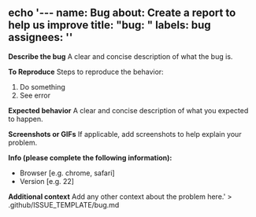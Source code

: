 echo '---
name: Bug
about: Create a report to help us improve
title: "bug: "
labels: bug
assignees: ''
---

**Describe the bug**
A clear and concise description of what the bug is.

**To Reproduce**
Steps to reproduce the behavior:
1. Do something
2. See error

**Expected behavior**
A clear and concise description of what you expected to happen.

**Screenshots or GIFs**
If applicable, add screenshots to help explain your problem.

**Info (please complete the following information):**
 - Browser [e.g. chrome, safari]
 - Version [e.g. 22]

**Additional context**
Add any other context about the problem here.' > .github/ISSUE_TEMPLATE/bug.md
